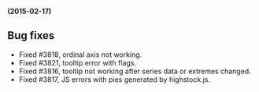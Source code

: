 **(2015-02-17)**
        

## Bug fixes 
- Fixed #3818, ordinal axis not working.
- Fixed #3821, tooltip error with flags.
- Fixed #3816, tooltip not working after series data or extremes changed.
- Fixed #3817, JS errors with pies generated by highstock.js.